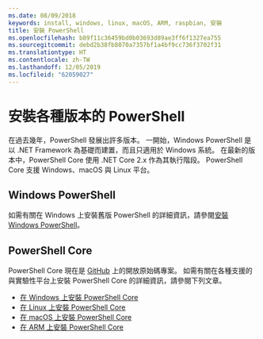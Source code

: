 ```yaml
---
ms.date: 08/09/2018
keywords: install, windows, linux, macOS, ARM, raspbian, 安裝
title: 安裝 PowerShell
ms.openlocfilehash: b89f11c36459bd0b03693d89ae3ff6f1327ea755
ms.sourcegitcommit: debd2b38fb8070a7357bf1a4bf9cc736f3702f31
ms.translationtype: HT
ms.contentlocale: zh-TW
ms.lasthandoff: 12/05/2019
ms.locfileid: "62059027"
---
```

# <a name="installing-various-versions-of-powershell"></a>安裝各種版本的 PowerShell

在過去幾年，PowerShell 發展出許多版本。 一開始，Windows PowerShell 是以 .NET Framework 為基礎而建置，而且只適用於 Windows 系統。 在最新的版本中，PowerShell Core 使用 .NET Core 2.x 作為其執行階段。 PowerShell Core 支援 Windows、macOS 與 Linux 平台。

## <a name="windows-powershell"></a>Windows PowerShell

如需有關在 Windows 上安裝舊版 PowerShell 的詳細資訊，請參閱[安裝 Windows PowerShell](installing-windows-powershell.md)。

## <a name="powershell-core"></a>PowerShell Core

PowerShell Core 現在是 [GitHub](https://github.com/powershell/powershell) 上的開放原始碼專案。
如需有關在各種支援的與實驗性平台上安裝 PowerShell Core 的詳細資訊，請參閱下列文章。

- [在 Windows 上安裝 PowerShell Core](Installing-PowerShell-Core-on-Windows.md)
- [在 Linux 上安裝 PowerShell Core](Installing-PowerShell-Core-on-Linux.md)
- [在 macOS 上安裝 PowerShell Core](Installing-PowerShell-Core-on-macOS.md)
- [在 ARM 上安裝 PowerShell Core](PowerShell-Core-on-ARM.md)
